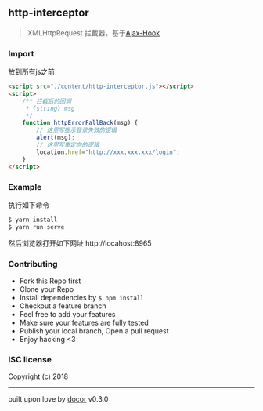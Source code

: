 ## http-interceptor
> XMLHttpRequest 拦截器，基于[Ajax-Hook](https://github.com/wendux/Ajax-hook)

### Import
放到所有js之前
```html
<script src="./content/http-interceptor.js"></script>
<script>
    /** 拦截后的回调
     * {string} msg
     */
    function httpErrorFallBack(msg) {
        // 这里写提示登录失效的逻辑
        alert(msg);
        // 这里写重定向的逻辑
        location.href="http://xxx.xxx.xxx/login";
    }
</script>

```

### Example
执行如下命令
```bash
$ yarn install
$ yarn run serve
```
然后浏览器打开如下网址
http://locahost:8965

### Contributing
- Fork this Repo first
- Clone your Repo
- Install dependencies by `$ npm install`
- Checkout a feature branch
- Feel free to add your features
- Make sure your features are fully tested
- Publish your local branch, Open a pull request
- Enjoy hacking <3

### ISC license
Copyright (c) 2018 



---
built upon love by [docor](https://github.com/turingou/docor.git) v0.3.0
